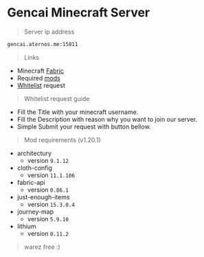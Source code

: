 # Gencai Minecraft Server

>Server ip address
```sh
gencai.aternos.me:15811
```

>Links
* Minecraft [Fabric](https://fabricmc.net)
* Required [mods](mods)
* [Whitelist](https://github.com/jvblx/mc-server/issues/new/choose) request

>Whitelist request guide
* Fill the Title with your minecraft username.
* Fill the Description with reason why you want to join our server.
* Simple Submit your request with button bellow.

>Mod requirements (v1.20.1)

* architectury
    * version `9.1.12`
* cloth-config
    * version `11.1.106`
* fabric-api
    * version `0.86.1`
* just-enough-items
    * version `15.3.0.4`
* journey-map
    * version `5.9.10`
* lithium
    * version `0.11.2`

>warez free :)
